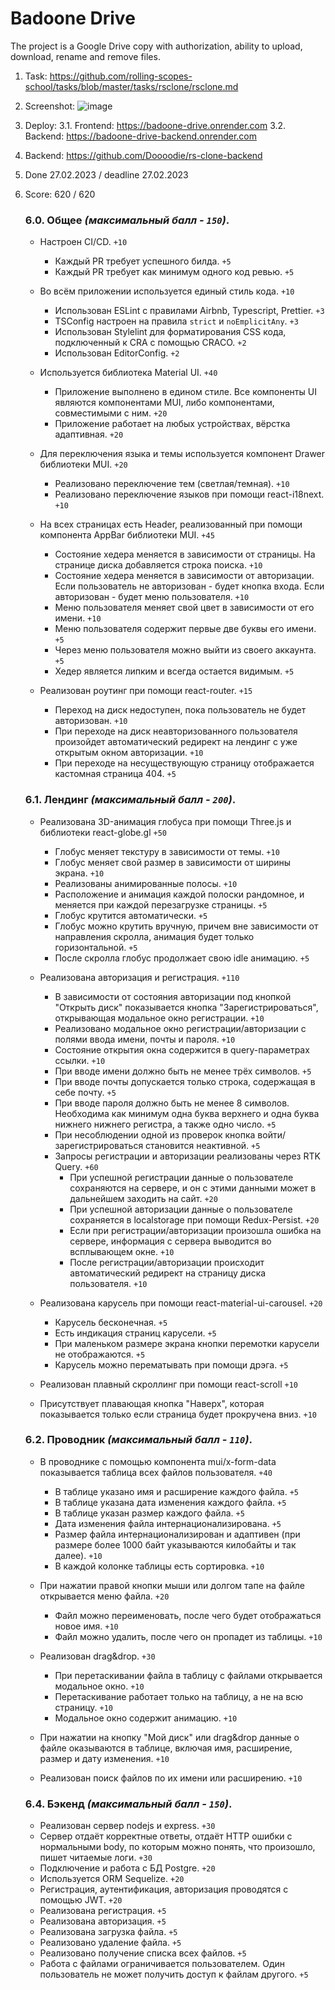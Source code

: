 # Badoone Drive
The project is a Google Drive copy with authorization, ability to upload, download, rename and remove files.

1. Task: https://github.com/rolling-scopes-school/tasks/blob/master/tasks/rsclone/rsclone.md
2. Screenshot:
![image](https://user-images.githubusercontent.com/58595156/220579915-1bfc7e54-de77-4dbf-a0b0-a08e636d68ec.png)
3. Deploy: 
    3.1. Frontend: https://badoone-drive.onrender.com
    3.2. Backend: https://badoone-drive-backend.onrender.com
4. Backend: https://github.com/Doooodie/rs-clone-backend
5. Done 27.02.2023 / deadline 27.02.2023
6. Score: 620 / 620

    ### 6.0. Общее _(максимальный балл - `150`)_.

    - Настроен CI/CD. `+10`
      - Каждый PR требует успешного билда. `+5`
      - Каждый PR требует как минимум одного код ревью. `+5`

    - Во всём приложении используется единый стиль кода. `+10`
      - Использован ESLint с правилами Airbnb, Typescript, Prettier. `+3`
      - TSConfig настроен на правила `strict` и `noEmplicitAny`. `+3`
      - Использован Stylelint для форматирования CSS кода, подключенный к CRA с помощью CRACO. `+2`
      - Использован EditorConfig. `+2`

    - Используется библиотека Material UI. `+40`
      - Приложение выполнено в едином стиле. Все компоненты UI являются компонентами MUI, либо компонентами, совместимыми с ним. `+20`
      - Приложение работает на любых устройствах, вёрстка адаптивная. `+20`

    - Для переключения языка и темы используется компонент Drawer библиотеки MUI. `+20`
      - Реализовано переключение тем (светлая/темная). `+10`
      - Реализовано переключение языков при помощи react-i18next. `+10`

    - На всех страницах есть Header, реализованный при помощи компонента AppBar библиотеки MUI. `+45`
      - Состояние хедера меняется в зависимости от страницы. На странице диска добавляется строка поиска. `+10`
      - Состояние хедера меняется в зависимости от авторизации. Если пользователь не авторизован - будет кнопка входа. Если авторизован - будет меню пользователя. `+10`
      - Меню пользователя меняет свой цвет в зависимости от его имени. `+10`
      - Меню пользователя содержит первые две буквы его имени. `+5`
      - Через меню пользователя можно выйти из своего аккаунта. `+5`
      - Хедер является липким и всегда остается видимым. `+5`

    - Реализован роутинг при помощи react-router. `+15`
      - Переход на диск недоступен, пока пользователь не будет авторизован. `+10`
      - При переходе на диск неавторизованного пользователя произойдет автоматический редирект на лендинг с уже открытым окном авторизации. `+10`
      - При переходе на несуществующую страницу отображается кастомная страница 404. `+5`

    ### 6.1. Лендинг _(максимальный балл - `200`)_.

    - Реализована 3D-анимация глобуса при помощи Three.js и библиотеки react-globe.gl `+50`
      - Глобус меняет текстуру в зависимости от темы. `+10`
      - Глобус меняет свой размер в зависимости от ширины экрана. `+10`
      - Реализованы анимированные полосы. `+10`
      - Расположение и анимация каждой полоски рандомное, и меняется при каждой перезагрузке страницы. `+5`
      - Глобус крутится автоматически. `+5`
      - Глобус можно крутить вручную, причем вне зависимости от направления скролла, анимация будет только горизонтальной. `+5`
      - После скролла глобус продолжает свою idle анимацию. `+5`

    - Реализована авторизация и регистрация. `+110`
      - В зависимости от состояния авторизации под кнопкой "Открыть диск" показывается кнопка "Зарегистрироваться", открывающая модальное окно регистрации. `+10`
      - Реализовано модальное окно регистрации/авторизации с полями ввода имени, почты и пароля. `+10`
      - Состояние открытия окна содержится в query-параметрах ссылки. `+10`
      - При вводе имени должно быть не менее трёх символов. `+5`
      - При вводе почты допускается только строка, содержащая в себе почту. `+5`
      - При вводе пароля должно быть не менее 8 символов. Необходима как минимум одна буква верхнего и одна буква нижнего нижнего регистра, а также одно число. `+5`
      - При несоблюдении одной из проверок кнопка войти/зарегистрироваться становится неактивной. `+5`
      - Запросы регистрации и авторизации реализованы через RTK Query. `+60`
        - При успешной регистрации данные о пользователе сохраняются на сервере, и он с этими данными может в дальнейшем заходить на сайт. `+20`
        - При успешной авторизации данные о пользователе сохраняется в localstorage при помощи Redux-Persist. `+20`
        - Если при регистрации/авторизации произошла ошибка на сервере, информация с сервера выводится во всплывающем окне. `+10`
        - После регистрации/авторизации происходит автоматический редирект на страницу диска пользователя. `+10`

    - Реализована карусель при помощи react-material-ui-carousel. `+20`
      - Карусель бесконечная. `+5`
      - Есть индикация страниц карусели. `+5`
      - При маленьком размере экрана кнопки перемотки карусели не отображаются. `+5`
      - Карусель можно перематывать при помощи дрэга. `+5`

    - Реализован плавный скроллинг при помощи react-scroll `+10`
    - Присутствует плавающая кнопка "Наверх", которая показывается только если страница будет прокручена вниз. `+10`

    ### 6.2. Проводник _(максимальный балл - `110`)_.

    - В проводнике с помощью компонента mui/x-form-data показывается таблица всех файлов пользователя. `+40`
      - В таблице указано имя и расширение каждого файла. `+5`
      - В таблице указана дата изменения каждого файла. `+5`
      - В таблице указан размер каждого файла. `+5`
      - Дата изменения файла интернационализирована. `+5`
      - Размер файла интернационализирован и адаптивен (при размере более 1000 байт указываются килобайты и так далее). `+10`
      - В каждой колонке таблицы есть сортировка. `+10`

    - При нажатии правой кнопки мыши или долгом тапе на файле открывается меню файла. `+20`
      - Файл можно переименовать, после чего будет отображаться новое имя. `+10`
      - Файл можно удалить, после чего он пропадет из таблицы. `+10`

    - Реализован drag&drop. `+30`
      - При перетаскивании файла в таблицу с файлами открывается модальное окно. `+10`
      - Перетаскивание работает только на таблицу, а не на всю страницу. `+10`
      - Модальное окно содержит анимацию. `+10`

    - При нажатии на кнопку "Мой диск" или drag&drop данные о файле оказываются в таблице, включая имя, расширение, размер и дату изменения. `+10`
    - Реализован поиск файлов по их имени или расширению. `+10`

    ### 6.4. Бэкенд _(максимальный балл - `150`)_.

    - Реализован сервер nodejs и express. `+30`
    - Сервер отдаёт корректные ответы, отдаёт HTTP ошибки с нормальными body, по которым можно понять, что произошло, пишет читаемые логи. `+30`
    - Подключение и работа с БД Postgre. `+20`
    - Используется ORM Sequelize. `+20`
    - Регистрация, аутентификация, авторизация проводятся с помощью JWT. `+20`
    - Реализована регистрация. `+5`
    - Реализована авторизация. `+5`
    - Реализована загрузка файла. `+5`
    - Реализовано удаление файла. `+5`
    - Реализовано получение списка всех файлов. `+5`
    - Работа с файлами ограничивается пользователем. Один пользователь не может получить доступ к файлам другого. `+5`
